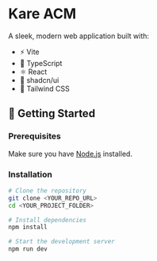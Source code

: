 # Kare ACM

A sleek, modern web application built with:

- ⚡️ Vite
- 🧠 TypeScript
- ⚛️ React
- 🧩 shadcn/ui
- 💨 Tailwind CSS

## 🚀 Getting Started

### Prerequisites
Make sure you have [Node.js](https://nodejs.org/) installed.

### Installation

```bash
# Clone the repository
git clone <YOUR_REPO_URL>
cd <YOUR_PROJECT_FOLDER>

# Install dependencies
npm install

# Start the development server
npm run dev
